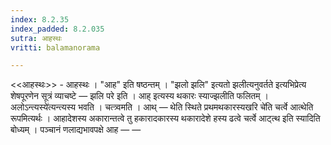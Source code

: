 ```yaml
---
index: 8.2.35
index_padded: 8.2.035
sutra: आहस्थः
vritti: balamanorama

---
```

<<आहस्थः>> - आहस्थः । "आह" इति षष्ठन्तम् । "झलो झलि" इत्यतो झलीत्यनुवर्तते इत्यभिप्रेत्य शेषपूरणेन सूत्रं व्याचष्टे —  झलि परे इति । आह् इत्यस्य थकारः स्याज्झलीति फलितम् ।अलोऽन्त्यस्ये॑त्यन्त्यस्य भवति । चत्त्र्वमति । आथ् — थेति स्थिते प्रथमथकारस्यखरि चे॑ति चर्त्वे आत्थेति रूपमित्यर्थः । आहादेशस्य अकारान्तत्वे तु हकारादकारस्य थकारादेशे हस्य ढत्वे चर्त्वे आट्त्थ इति स्यादिति बोध्यम् । पञ्चानं णलाद्यभावपक्षे आह —  — 